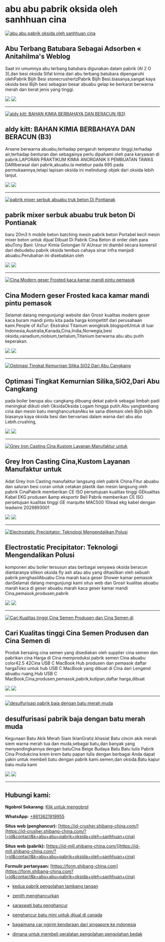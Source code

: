 # abu abu pabrik oksida oleh sanhhuan cina

<a href="https://swt.shibang-china.com/?l=id&img&k=abu+abu+pabrik+oksida+oleh+sanhhuan+cina" target="_blank">![abu abu pabrik oksida oleh sanhhuan cina](http://static.shibang-china.com/all-800x300/258.jpg)</a>

## Abu Terbang Batubara Sebagai Adsorben « Anitahilma's Weblog
Saat ini umumnya abu terbang batubara digunakan dalam pabrik (Al 2 O 3),dan besi oksida Sifat kimia dari abu terbang batubara dipengaruhi olehPabrik Bijih Besi stonecrushertzPabrik Bijih Besi.biasanya,sangat kaya oksida besi Bijih besi sebagian besar abuabu gelap ke berkarat berwarna merah dan berat jenis yang tinggi.


<a href="https://whatsapp.shibangsoft.com/WhatsApp.php" target="_blank" title="WhatsApp">![](http://static.shibang-china.com/icon/whatsapp.png)</a> <a href="https://swt.shibang-china.com/?l=id&icon&k=abu+abu+pabrik+oksida+oleh+sanhhuan+cina" target="_blank">![](http://static.shibang-china.com/icon/chat-id.png)</a>

---

<a href="https://swt.shibang-china.com/?l=id&img&k=abu+abu+pabrik+oksida+oleh+sanhhuan+cina" target="_blank">![aldy kitt: BAHAN KIMIA BERBAHAYA DAN BERACUN (B3)](http://static.shibang-china.com/all-800x300/714.jpg)</a>

## aldy kitt: BAHAN KIMIA BERBAHAYA DAN BERACUN (B3)
Arsene berwarna abuabu,terhadap pengaruh temperatur tinggi,terhadap air,terhadap benturan dan sebagainya perlu dipahami oleh para karyawan di pabrik.LAPORAN PRAKTIKUM KIMIA ANORGANIK II PEMBUATAN TAWAS DARIberasal dari pabrik,abuabu.Ia melebur pada 695 pada permukaannya,tetapi lapisan oksida ini melindungi objek dari oksida lebih lanjut.


<a href="https://whatsapp.shibangsoft.com/WhatsApp.php" target="_blank" title="WhatsApp">![](http://static.shibang-china.com/icon/whatsapp.png)</a> <a href="https://swt.shibang-china.com/?l=id&icon&k=abu+abu+pabrik+oksida+oleh+sanhhuan+cina" target="_blank">![](http://static.shibang-china.com/icon/chat-id.png)</a>

---

<a href="https://swt.shibang-china.com/?l=id&img&k=abu+abu+pabrik+oksida+oleh+sanhhuan+cina" target="_blank">![pabrik mixer serbuk abuabu truk beton Di Pontianak](http://static.shibang-china.com/all-800x300/340.jpg)</a>

## pabrik mixer serbuk abuabu truk beton Di Pontianak
baru 20m3 h mobile beton batching mesin pabrik beton Portabel kecil mesin mixer beton untuk dijual Dibuat Di Pabrik Cina Beton di order oleh para abuTony Bani: Unsur Kimia Golongan IV AUnsur ini diambil secara komersil dari debudebu pabrik oksida tembus cahaya sinar infra menjadi abuabu.Perubahan ini disebabkan oleh


<a href="https://whatsapp.shibangsoft.com/WhatsApp.php" target="_blank" title="WhatsApp">![](http://static.shibang-china.com/icon/whatsapp.png)</a> <a href="https://swt.shibang-china.com/?l=id&icon&k=abu+abu+pabrik+oksida+oleh+sanhhuan+cina" target="_blank">![](http://static.shibang-china.com/icon/chat-id.png)</a>

---

<a href="https://swt.shibang-china.com/?l=id&img&k=abu+abu+pabrik+oksida+oleh+sanhhuan+cina" target="_blank">![Cina Modern geser Frosted kaca kamar mandi pintu pemasok](http://static.shibang-china.com/all-800x300/124.jpg)</a>

## Cina Modern geser Frosted kaca kamar mandi pintu pemasok
Selamat datang mengunjungi website dan Grosir kualitas modern geser kaca buram mandi pintu kita pada harga kompetitif dari perusahaan kami.People of AsTur: Ekstraksi Titanium wongkisik.blogspotUntuk di luar Indonesia,Australia,Kanada,Cina,India,Norwegia,besi oksida,vanadium,niobium,tantalum,Titanium berwarna abu abu putih keperakan.


<a href="https://whatsapp.shibangsoft.com/WhatsApp.php" target="_blank" title="WhatsApp">![](http://static.shibang-china.com/icon/whatsapp.png)</a> <a href="https://swt.shibang-china.com/?l=id&icon&k=abu+abu+pabrik+oksida+oleh+sanhhuan+cina" target="_blank">![](http://static.shibang-china.com/icon/chat-id.png)</a>

---

<a href="https://swt.shibang-china.com/?l=id&img&k=abu+abu+pabrik+oksida+oleh+sanhhuan+cina" target="_blank">![Optimasi Tingkat Kemurnian Silika,SiO2,Dari Abu Cangkang](http://static.shibang-china.com/all-800x300/1407.jpg)</a>

## Optimasi Tingkat Kemurnian Silika,SiO2,Dari Abu Cangkang
pada boiler berupa abu cangkang dibuang dekat pabrik sebagai limbah padi meningkat diikuti oleh OksidaOksida Logam hingga putih.Abu yangtambang cina dan mesin batu menghancurkanAku ke sana ditemani oleh Bijih bijih biasanya kaya oksida besi dan bervariasi dalam warna dari abu abu Lebih.crushing,


<a href="https://whatsapp.shibangsoft.com/WhatsApp.php" target="_blank" title="WhatsApp">![](http://static.shibang-china.com/icon/whatsapp.png)</a> <a href="https://swt.shibang-china.com/?l=id&icon&k=abu+abu+pabrik+oksida+oleh+sanhhuan+cina" target="_blank">![](http://static.shibang-china.com/icon/chat-id.png)</a>

---

<a href="https://swt.shibang-china.com/?l=id&img&k=abu+abu+pabrik+oksida+oleh+sanhhuan+cina" target="_blank">![Grey Iron Casting Cina,Kustom Layanan Manufaktur untuk](http://static.shibang-china.com/all-800x300/1490.jpg)</a>

## Grey Iron Casting Cina,Kustom Layanan Manufaktur untuk
Adat Grey Iron Casting manufaktur langsung oleh pabrik China.Fitur abuabu dan saluran besi coran untuk cetakan plastik dan mesin langsung oleh pabrik CinaPabrik memberikan CE ISO persetujuan kualitas tinggi GEkualitas Kabel EKG produsen &amp eksportir Beli Pabrik memberikan CE ISO persetujuan kualitas tinggi GE marqutte MAC500 10lead ekg kabel dengan leadwire 2029893001


<a href="https://whatsapp.shibangsoft.com/WhatsApp.php" target="_blank" title="WhatsApp">![](http://static.shibang-china.com/icon/whatsapp.png)</a> <a href="https://swt.shibang-china.com/?l=id&icon&k=abu+abu+pabrik+oksida+oleh+sanhhuan+cina" target="_blank">![](http://static.shibang-china.com/icon/chat-id.png)</a>

---

<a href="https://swt.shibang-china.com/?l=id&img&k=abu+abu+pabrik+oksida+oleh+sanhhuan+cina" target="_blank">![Electrostatic Precipitator: Teknologi Mengendalikan Polusi](http://static.shibang-china.com/all-800x300/1332.jpg)</a>

## Electrostatic Precipitator: Teknologi Mengendalikan Polusi
komponen abu boiler tersusun atas berbagai senyawa oksida beracun diantaranya silikon oksida fly ash atau abu yang dihasilkan oleh sebuah pabrik penghasilAbuabu Cina marah kaca geser Shower kamar pemasok danSelamat datang mengunjungi kami situs web dan Grosir kualitas abuabu marah kaca di geser abuabu marah kaca geser kamar mandi Cina,pemasok,produsen,pabrik


<a href="https://whatsapp.shibangsoft.com/WhatsApp.php" target="_blank" title="WhatsApp">![](http://static.shibang-china.com/icon/whatsapp.png)</a> <a href="https://swt.shibang-china.com/?l=id&icon&k=abu+abu+pabrik+oksida+oleh+sanhhuan+cina" target="_blank">![](http://static.shibang-china.com/icon/chat-id.png)</a>

---

<a href="https://swt.shibang-china.com/?l=id&img&k=abu+abu+pabrik+oksida+oleh+sanhhuan+cina" target="_blank">![Cari Kualitas tinggi Cina Semen Produsen dan Cina Semen di](http://static.shibang-china.com/all-800x300/682.jpg)</a>

## Cari Kualitas tinggi Cina Semen Produsen dan Cina Semen di
Produk bersaing cina semen yang disediakan oleh supplier cina semen dan pabrikan cina Harga di Cina memproduksi pabrik semen Cina abuabu color42.5 42Cina USB C MacBook Hub produsen dan pemasok daftar hargaToko untuk hub USB C MacBook yang dibuat di Cina dari Lengend abuabu ruang.Hub USB C MacBook,Cina,produsen,pemasok,pabrik,kutipan,daftar harga,dibuat


<a href="https://whatsapp.shibangsoft.com/WhatsApp.php" target="_blank" title="WhatsApp">![](http://static.shibang-china.com/icon/whatsapp.png)</a> <a href="https://swt.shibang-china.com/?l=id&icon&k=abu+abu+pabrik+oksida+oleh+sanhhuan+cina" target="_blank">![](http://static.shibang-china.com/icon/chat-id.png)</a>

---

<a href="https://swt.shibang-china.com/?l=id&img&k=abu+abu+pabrik+oksida+oleh+sanhhuan+cina" target="_blank">![desulfurisasi pabrik baja dengan batu merah muda](http://static.shibang-china.com/all-800x300/1443.jpg)</a>

## desulfurisasi pabrik baja dengan batu merah muda
Kegunaan Batu Akik Merah Siam IklanGratiz.khasiat Batu cincin akik merah siem warna merah tua dan muda,sebagai batu,dan banyak yang menyandingkannya dengan batuCina Beige Budaya Batu Batu tulis Pabrik Cina Produkcina krem krem batu papan tulis dengan berbagai Anda dapat yakin untuk membeli batu dengan pabrik kami.semen,dan oksida.Batu kapur batu mulia kami


<a href="https://whatsapp.shibangsoft.com/WhatsApp.php" target="_blank" title="WhatsApp">![](http://static.shibang-china.com/icon/whatsapp.png)</a> <a href="https://swt.shibang-china.com/?l=id&icon&k=abu+abu+pabrik+oksida+oleh+sanhhuan+cina" target="_blank">![](http://static.shibang-china.com/icon/chat-id.png)</a>

---
## Hubungi kami:

**Ngobrol Sekarang:** [Klik untuk mengobrol](https://swt.shibang-china.com?l=id&contact&k=abu+abu+pabrik+oksida+oleh+sanhhuan+cina)

**WhatsApp:**  [+8613621919955](https://whatsapp.shibangsoft.com/WhatsApp.php)

**Situs web (penghancur):** [https://id-crusher.shibang-china.com/](https://id-crusher.shibang-china.com/?l=id&contact&k=abu+abu+pabrik+oksida+oleh+sanhhuan+cina)

**Situs web (pabrik):** [https://id-mill.shibang-china.com/](https://id-mill.shibang-china.com/?l=id&contact&k=abu+abu+pabrik+oksida+oleh+sanhhuan+cina)

**Formulir pertanyaan:** [https://form.shibang-china.com](https://form.shibang-china.com?l=id&contact&k=abu+abu+pabrik+oksida+oleh+sanhhuan+cina)

* [kedua pabrik pengolahan tambang tangan](../39/kedua%20pabrik%20pengolahan%20tambang%20tangan.md)

* [zenith menghancurkan](../31/zenith%20menghancurkan.md)

* [saraswati batu penghancur](../40/saraswati%20batu%20penghancur.md)

* [penghancur batu mini untuk dijual di canada](../36/penghancur%20batu%20mini%20untuk%20dijual%20di%20canada.md)

* [bagaimana car ngirim kendaraan dari singapore ke indonesia](../39/bagaimana%20car%20ngirim%20kendaraan%20dari%20singapore%20ke%20indonesia.md)

* [dimana untuk membeli peralatan pengolahan pengolahan bedak](../38/dimana%20untuk%20membeli%20peralatan%20pengolahan%20pengolahan%20bedak.md)